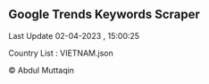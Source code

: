 

## Google Trends Keywords Scraper 
 
Last Update 02-04-2023 , 15:00:25

Country List :
VIETNAM.json



© Abdul Muttaqin 
